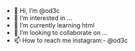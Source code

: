 - 👋 Hi, I’m @od3c
- 👀 I’m interested in ...
- 🌱 I’m currently learning html
- 💞️ I’m looking to collaborate on ...
- 📫 How to reach me instagram:- @od3c

<!---
od3c/od3c is a ✨ special ✨ repository because its `README.md` (this file) appears on your GitHub profile.
You can click the Preview link to take a look at your changes.
--->
